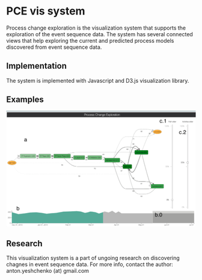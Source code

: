 # PCE vis system

Process change exploration is the visualization system that supports the exploration of the event sequence data. The system has several connected views that help exploring the current and predicted process models discovered from event sequence data.

## Implementation

The system is implemented with Javascript and D3.js visualization library. 

## Examples

![Image of the system](https://github.com/yesanton/Process-Change-Exploration-Visualizations/blob/main/examples/vis-system-one-brush.png)


## Research

This visualization system is a part of ungoing research on discovering chagnes in event sequence data. For more info, contact the author: anton.yeshchenko (at) gmail.com
